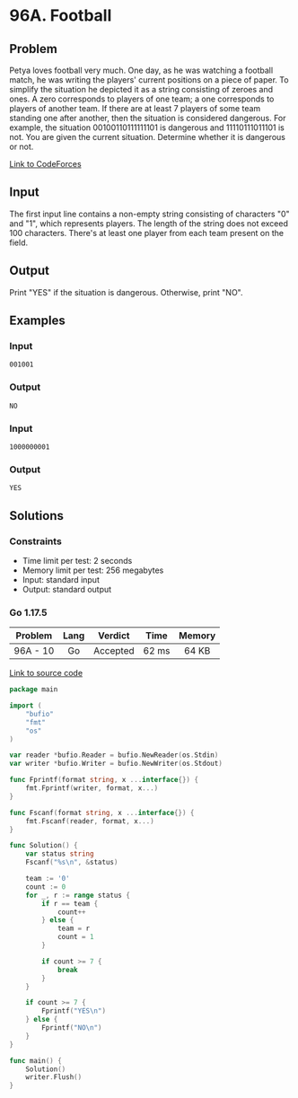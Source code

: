 # 96A. Football

## Problem

Petya loves football very much. One day, as he was watching a football match, he was writing the players' current positions on a piece of paper. To simplify the
situation he depicted it as a string consisting of zeroes and ones. A zero corresponds to players of one team; a one corresponds to players of another team. If
there are at least 7 players of some team standing one after another, then the situation is considered dangerous. For example, the situation 00100110111111101
is dangerous and 11110111011101 is not. You are given the current situation. Determine whether it is dangerous or not.

[Link to CodeForces](https://codeforces.com/problemset/problem/96/A)

## Input

The first input line contains a non-empty string consisting of characters "0" and "1", which represents players. The length of the string does not exceed 100 characters. There's at least one player from each team present on the field.

## Output

Print "YES" if the situation is dangerous. Otherwise, print "NO".

## Examples

### Input

```
001001
```

### Output

```
NO
```

### Input

```
1000000001
```

### Output

```
YES
```

## Solutions

### Constraints

  - Time limit per test: 2 seconds
  - Memory limit per test: 256 megabytes
  - Input: standard input
  - Output: standard output

### Go 1.17.5

|  Problem |    Lang   |  Verdict | Time  | Memory |
|:--------:|:---------:|:--------:|:-----:|:------:|
| 96A - 10 |     Go    | Accepted | 62 ms | 64 KB  |

[Link to source code](solution.go)

```go
package main

import (
	"bufio"
	"fmt"
	"os"
)

var reader *bufio.Reader = bufio.NewReader(os.Stdin)
var writer *bufio.Writer = bufio.NewWriter(os.Stdout)

func Fprintf(format string, x ...interface{}) {
	fmt.Fprintf(writer, format, x...)
}

func Fscanf(format string, x ...interface{}) {
	fmt.Fscanf(reader, format, x...)
}

func Solution() {
	var status string
	Fscanf("%s\n", &status)

	team := '0'
	count := 0
	for _, r := range status {
		if r == team {
			count++
		} else {
			team = r
			count = 1
		}

		if count >= 7 {
			break
		}
	}

	if count >= 7 {
		Fprintf("YES\n")
	} else {
		Fprintf("NO\n")
	}
}

func main() {
	Solution()
	writer.Flush()
}

```
